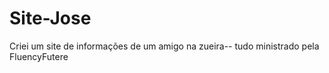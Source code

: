 # Site-Jose

Criei um site de informações de um amigo na zueira-- tudo ministrado pela FluencyFutere
